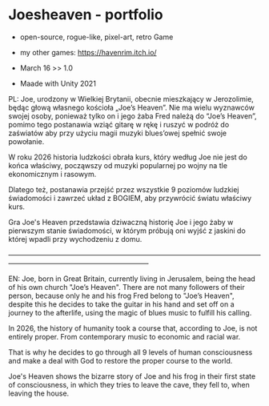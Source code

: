 # Joesheaven - portfolio
- open-source, rogue-like, pixel-art, retro Game

- my other games: https://havenrim.itch.io/

- March 16 >> 1.0


- Maade with Unity 2021


 PL: Joe, urodzony w Wielkiej Brytanii, obecnie mieszkający w Jerozolimie, będąc głową własnego kościoła „Joe’s Heaven”. 
Nie ma wielu wyznawców swojej osoby, ponieważ tylko on i jego żaba Fred należą do “Joe’s Heaven”, pomimo tego postanawia wziąć gitarę w rękę i ruszyć w podróż do zaświatów aby przy użyciu magii muzyki blues’owej spełnić swoje powołanie.

W roku 2026 historia ludzkości obrała kurs, który według Joe nie jest do końca właściwy, począwszy od muzyki popularnej po wojny na tle ekonomicznym i rasowym.

Dlatego też, postanawia przejść przez wszystkie 9 poziomów ludzkiej świadomości i zawrzeć układ z BOGIEM, aby przywrócić światu właściwy kurs.

Gra Joe's Heaven przedstawia dziwaczną historię Joe i jego żaby w pierwszym stanie świadomości, w którym próbują oni wyjść z jaskini do której wpadli przy wychodzeniu z domu. 

————————————————————————————————————————————————————————

 EN: Joe, born in Great Britain, currently living in Jerusalem, being the head of his own church "Joe’s Heaven". 
There are not many followers of their person, because only he and his frog Fred belong to "Joe’s Heaven", despite this he decides to take the guitar in his hand and set off on a journey to the afterlife, using the magic of blues music to fulfill his calling.

In 2026, the history of humanity took a course that, according to Joe, is not entirely proper. From contemporary music to economic and racial war. 

That is why he decides to go through all 9 levels of human consciousness and make a deal with God to restore the proper course to the world. 

Joe's Heaven shows the bizarre story of Joe and his frog in their first state of consciousness, in which they tries to leave the cave, they fell to, when leaving the house.
